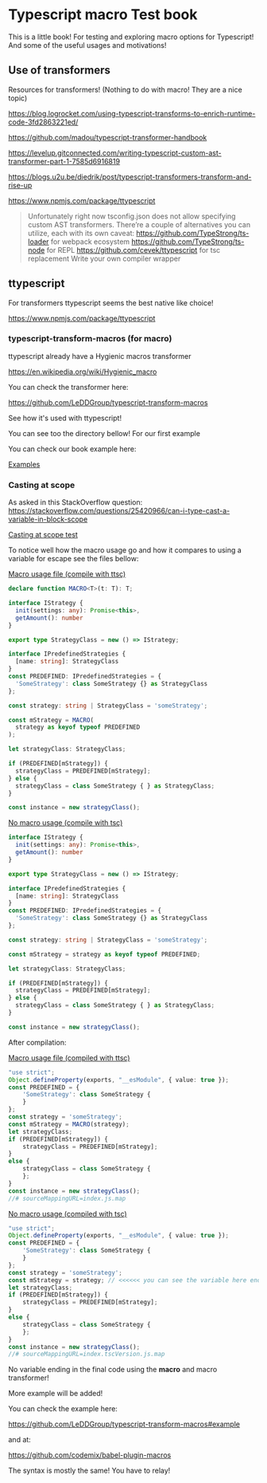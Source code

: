 # Typescript macro Test book

This is a little book! For testing and exploring macro options for Typescript! And some of the useful usages and motivations!

## Use of transformers

Resources for transformers! (Nothing to do with macro! They are a nice topic)

https://blog.logrocket.com/using-typescript-transforms-to-enrich-runtime-code-3fd2863221ed/

https://github.com/madou/typescript-transformer-handbook

https://levelup.gitconnected.com/writing-typescript-custom-ast-transformer-part-1-7585d6916819

https://blogs.u2u.be/diedrik/post/typescript-transformers-transform-and-rise-up

https://www.npmjs.com/package/ttypescript

> Unfortunately right now tsconfig.json does not allow specifying custom AST transformers.
> There’re a couple of alternatives you can utilize, each with its own caveat:
> https://github.com/TypeStrong/ts-loader for webpack ecosystem
https://github.com/TypeStrong/ts-node for REPL
https://github.com/cevek/ttypescript for tsc replacement
Write your own compiler wrapper

## ttypescript

For transformers ttypescript seems the best native like choice!

https://www.npmjs.com/package/ttypescript

### typescript-transform-macros (for macro)

ttypescript already have a Hygienic macros transformer

https://en.wikipedia.org/wiki/Hygienic_macro

You can check the transformer here:

https://github.com/LeDDGroup/typescript-transform-macros

See how it's used with ttypescript!

You can see too the directory bellow! For our first example

You can check our book example here:

[Examples](./ttypescriptTransformer/typescript-transform-macros/)

### Casting at scope

As asked in this StackOverflow question: https://stackoverflow.com/questions/25420966/can-i-type-cast-a-variable-in-block-scope

[Casting at scope test](./ttypescriptTransformer/typescript-transform-macros/src/castingAtScope)

To notice well how the macro usage go and how it compares to using a variable for escape see the files bellow:

[Macro usage file (compile with ttsc)](./ttypescriptTransformer/typescript-transform-macros/src/castingAtScope/index.ts)

```ts
declare function MACRO<T>(t: T): T;

interface IStrategy {
  init(settings: any): Promise<this>,
  getAmount(): number
}

export type StrategyClass = new () => IStrategy;

interface IPredefinedStrategies {
  [name: string]: StrategyClass
}
const PREDEFINED: IPredefinedStrategies = {
  'SomeStrategy': class SomeStrategy {} as StrategyClass
};

const strategy: string | StrategyClass = 'someStrategy';

const mStrategy = MACRO(
  strategy as keyof typeof PREDEFINED
);

let strategyClass: StrategyClass;

if (PREDEFINED[mStrategy]) {
  strategyClass = PREDEFINED[mStrategy];
} else {
  strategyClass = class SomeStrategy { } as StrategyClass;
}

const instance = new strategyClass();
```

[No macro usage (compile with tsc)](./ttypescriptTransformer/typescript-transform-macros/src/castingAtScope/index.index.tscVersion.ts)

```ts
interface IStrategy {
  init(settings: any): Promise<this>,
  getAmount(): number
}

export type StrategyClass = new () => IStrategy;

interface IPredefinedStrategies {
  [name: string]: StrategyClass
}
const PREDEFINED: IPredefinedStrategies = {
  'SomeStrategy': class SomeStrategy {} as StrategyClass
};

const strategy: string | StrategyClass = 'someStrategy';

const mStrategy = strategy as keyof typeof PREDEFINED;

let strategyClass: StrategyClass;

if (PREDEFINED[mStrategy]) {
  strategyClass = PREDEFINED[mStrategy];
} else {
  strategyClass = class SomeStrategy { } as StrategyClass;
}

const instance = new strategyClass();
```

After compilation:

[Macro usage file (compiled with ttsc)](./ttypescriptTransformer/typescript-transform-macros/dist/castingAtScope/index.js)

```ts
"use strict";
Object.defineProperty(exports, "__esModule", { value: true });
const PREDEFINED = {
    'SomeStrategy': class SomeStrategy {
    }
};
const strategy = 'someStrategy';
const mStrategy = MACRO(strategy);
let strategyClass;
if (PREDEFINED[mStrategy]) {
    strategyClass = PREDEFINED[mStrategy];
}
else {
    strategyClass = class SomeStrategy {
    };
}
const instance = new strategyClass();
//# sourceMappingURL=index.js.map
```

[No macro usage (compiled with tsc)](./ttypescriptTransformer/typescript-transform-macros/dist/castingAtScope/index.tscVersion.js)

```ts
"use strict";
Object.defineProperty(exports, "__esModule", { value: true });
const PREDEFINED = {
    'SomeStrategy': class SomeStrategy {
    }
};
const strategy = 'someStrategy';
const mStrategy = strategy; // <<<<<< you can see the variable here ending in final code >>>>>>
let strategyClass;
if (PREDEFINED[mStrategy]) {
    strategyClass = PREDEFINED[mStrategy];
}
else {
    strategyClass = class SomeStrategy {
    };
}
const instance = new strategyClass();
//# sourceMappingURL=index.tscVersion.js.map
```

No variable ending in the final code using the **macro** and macro transformer!

More example will be added!

You can check the example here:

https://github.com/LeDDGroup/typescript-transform-macros#example

and at:

https://github.com/codemix/babel-plugin-macros

The syntax is mostly the same! You have to relay!
